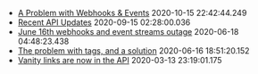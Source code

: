 * [A Problem with Webhooks & Events](https://forum.asana.com/t/a-problem-with-webhooks-events) 2020-10-15 22:42:44.249 
* [Recent API Updates](https://forum.asana.com/t/recent-api-updates) 2020-09-15 02:28:00.036 
* [June 16th webhooks and event streams outage](https://forum.asana.com/t/june-16th-webhooks-and-event-streams-outage) 2020-06-18 04:48:23.438 
* [The problem with tags, and a solution](https://forum.asana.com/t/the-problem-with-tags-and-a-solution) 2020-06-16 18:51:20.152 
* [Vanity links are now in the API](https://forum.asana.com/t/vanity-links-are-now-in-the-api) 2020-03-13 23:19:01.175 

